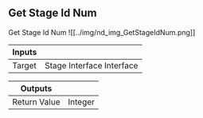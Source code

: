 ## Get Stage Id Num
Get Stage Id Num
![[../img/nd_img_GetStageIdNum.png]]

|Inputs||
|--|--|
| Target | Stage Interface Interface |

|Outputs||
|--|--|
| Return Value | Integer |
